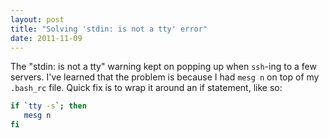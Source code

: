 ```yaml
---
layout: post
title: "Solving 'stdin: is not a tty' error"
date: 2011-11-09
---
```


The "stdin: is not a tty" warning kept on popping up when `ssh`-ing to a few servers. I've learned that the problem is because I had `mesg n` on top of my `.bash_rc` file. Quick fix is to wrap it around an if statement, like so:

```bash
if `tty -s`; then
   mesg n
fi
```
